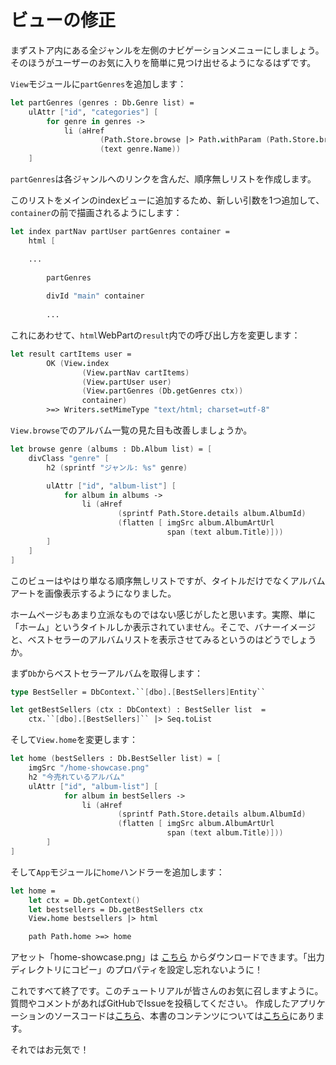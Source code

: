 # ビューの修正

まずストア内にある全ジャンルを左側のナビゲーションメニューにしましょう。
そのほうがユーザーのお気に入りを簡単に見つけ出せるようになるはずです。

`View`モジュールに`partGenres`を追加します：

```fsharp
let partGenres (genres : Db.Genre list) =
    ulAttr ["id", "categories"] [
        for genre in genres -> 
            li (aHref 
                    (Path.Store.browse |> Path.withParam (Path.Store.browseKey, genre.Name)) 
                    (text genre.Name))
    ]
```

`partGenres`は各ジャンルへのリンクを含んだ、順序無しリストを作成します。

このリストをメインのindexビューに追加するため、新しい引数を1つ追加して、`container`の前で描画されるようにします：

```fsharp
let index partNav partUser partGenres container = 
    html [

    ...
    
        partGenres
    
        divId "main" container
        
        ...
```

これにあわせて、`html`WebPartの`result`内での呼び出し方を変更します：

```fsharp
let result cartItems user =
        OK (View.index 
                (View.partNav cartItems) 
                (View.partUser user) 
                (View.partGenres (Db.getGenres ctx))
                container)
        >=> Writers.setMimeType "text/html; charset=utf-8"
```

`View.browse`でのアルバム一覧の見た目も改善しましょうか。

```fsharp
let browse genre (albums : Db.Album list) = [
    divClass "genre" [ 
        h2 (sprintf "ジャンル: %s" genre)

        ulAttr ["id", "album-list"] [
            for album in albums ->
                li (aHref 
                        (sprintf Path.Store.details album.AlbumId) 
                        (flatten [ imgSrc album.AlbumArtUrl
                                   span (text album.Title)]))
        ]
    ]
]
```

このビューはやはり単なる順序無しリストですが、タイトルだけでなくアルバムアートを画像表示するようになりました。

ホームページもあまり立派なものではない感じがしたと思います。実際、単に「ホーム」というタイトルしか表示されていません。そこで、バナーイメージと、ベストセラーのアルバムリストを表示させてみるというのはどうでしょうか。

まず`Db`からベストセラーアルバムを取得します：

```fsharp
type BestSeller = DbContext.``[dbo].[BestSellers]Entity``
```

```fsharp
let getBestSellers (ctx : DbContext) : BestSeller list  =
    ctx.``[dbo].[BestSellers]`` |> Seq.toList
```

そして`View.home`を変更します：

```fsharp
let home (bestSellers : Db.BestSeller list) = [
    imgSrc "/home-showcase.png"
    h2 "今売れているアルバム"
    ulAttr ["id", "album-list"] [
            for album in bestSellers ->
                li (aHref 
                        (sprintf Path.Store.details album.AlbumId) 
                        (flatten [ imgSrc album.AlbumArtUrl
                                   span (text album.Title)]))
        ]
]
```

そして`App`モジュールに`home`ハンドラーを追加します：

```fsharp
let home =
    let ctx = Db.getContext()
    let bestsellers = Db.getBestSellers ctx
    View.home bestsellers |> html
```

```fsharp
    path Path.home >=> home
```

アセット「home-showcase.png」は [こちら](https://raw.githubusercontent.com/theimowski/SuaveMusicStore/master/home-showcase.png) からダウンロードできます。「出力ディレクトリにコピー」のプロパティを設定し忘れないように！

これですべて終了です。このチュートリアルが皆さんのお気に召しますように。
質問やコメントがあればGitHubでIssueを投稿してください。
作成したアプリケーションのソースコードは[こちら](https://github.com/theimowski/SuaveMusicStore/tree/v1.0)、本書のコンテンツについては[こちら](https://github.com/theimowski/SuaveMusicStoreTutorial/blob/master/SUMMARY.md)にあります。

それではお元気で！
